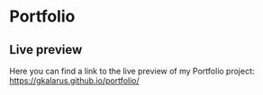 # Portfolio

## Live preview

Here you can find a link to the live preview of my Portfolio project:
https://gkalarus.github.io/portfolio/
